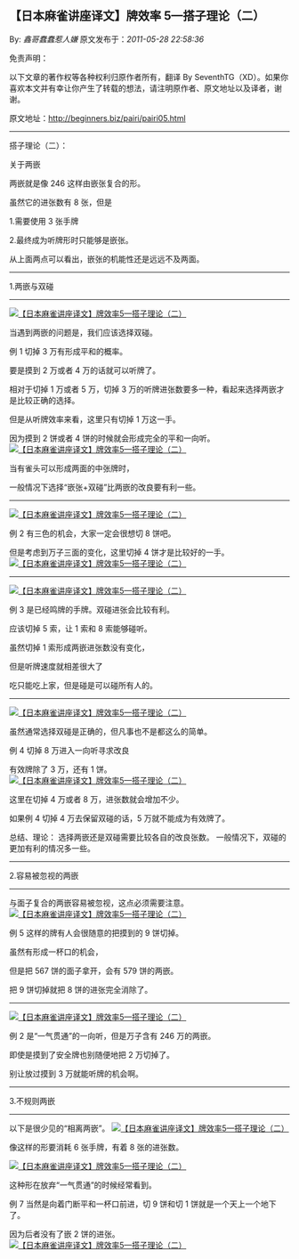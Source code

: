 ## 【日本麻雀讲座译文】牌效率 5—搭子理论（二）

By: _鑫哥蠢蠢惹人嫌_ 原文发布于：_2011-05-28 22:58:36_

免责声明：

以下文章的著作权等各种权利归原作者所有，翻译 By
SeventhTG（XD）。如果你喜欢本文并有幸让你产生了转载的想法，请注明原作者、原文地址以及译者，谢谢。

原文地址：http://beginners.biz/pairi/pairi05.html

---

搭子理论（二）：

关于两嵌

两嵌就是像 246 这样由嵌张复合的形。

虽然它的进张数有 8 张，但是

1.需要使用 3 张手牌

2.最终成为听牌形时只能够是嵌张。

从上面两点可以看出，嵌张的机能性还是远远不及两面。

---

1.两嵌与双碰

---

[![【日本麻雀讲座译文】牌效率5—搭子理论（二）](http://s16.sinaimg.cn/middle/7f78b76fga4576ed3525f&690)](http://photo.blog.sina.com.cn/showpic.html#blogid=7f78b76f0100ruen&url=http://s16.sinaimg.cn/orignal/7f78b76fga4576ed3525f)

当遇到两嵌的问题是，我们应该选择双碰。

例 1 切掉 3 万有形成平和的概率。

要是摸到 2 万或者 4 万的话就可以听牌了。

相对于切掉 1 万或者 5 万，切掉 3 万的听牌进张数要多一种，看起来选择两嵌才是比较正确的选择。

但是从听牌效率来看，这里只有切掉 1 万这一手。

因为摸到 2 饼或者 4 饼的时候就会形成完全的平和一向听。
[![【日本麻雀讲座译文】牌效率5—搭子理论（二）](http://s9.sinaimg.cn/middle/7f78b76fga45780c74f58&690)](http://photo.blog.sina.com.cn/showpic.html#blogid=7f78b76f0100ruen&url=http://s9.sinaimg.cn/orignal/7f78b76fga45780c74f58)

当有雀头可以形成两面的中张牌时，

一般情况下选择“嵌张+双碰”比两嵌的改良要有利一些。

---

[![【日本麻雀讲座译文】牌效率5—搭子理论（二）](http://s13.sinaimg.cn/middle/7f78b76fga4578cfc90cc&690)](http://photo.blog.sina.com.cn/showpic.html#blogid=7f78b76f0100ruen&url=http://s13.sinaimg.cn/orignal/7f78b76fga4578cfc90cc)

例 2 有三色的机会，大家一定会很想切 8 饼吧。

但是考虑到万子三面的变化，这里切掉 4 饼才是比较好的一手。
[![【日本麻雀讲座译文】牌效率5—搭子理论（二）](http://s1.sinaimg.cn/middle/7f78b76fga4579ac45ee0&690)](http://photo.blog.sina.com.cn/showpic.html#blogid=7f78b76f0100ruen&url=http://s1.sinaimg.cn/orignal/7f78b76fga4579ac45ee0)

---

[![【日本麻雀讲座译文】牌效率5—搭子理论（二）](http://s2.sinaimg.cn/middle/7f78b76fga4579bf63f81&690)](http://photo.blog.sina.com.cn/showpic.html#blogid=7f78b76f0100ruen&url=http://s2.sinaimg.cn/orignal/7f78b76fga4579bf63f81)

例 3 是已经鸣牌的手牌。双碰进张会比较有利。

应该切掉 5 索，让 1 索和 8 索能够碰听。

虽然切掉 1 索形成两嵌进张数没有变化，

但是听牌速度就相差很大了

吃只能吃上家，但是碰是可以碰所有人的。

---

[![【日本麻雀讲座译文】牌效率5—搭子理论（二）](http://s14.sinaimg.cn/middle/7f78b76fga457bf24e8ad&690)](http://photo.blog.sina.com.cn/showpic.html#blogid=7f78b76f0100ruen&url=http://s14.sinaimg.cn/orignal/7f78b76fga457bf24e8ad)

虽然通常选择双碰是正确的，但凡事也不是都这么的简单。

例 4 切掉 8 万进入一向听寻求改良

有效牌除了 3 万，还有 1 饼。
[![【日本麻雀讲座译文】牌效率5—搭子理论（二）](http://s7.sinaimg.cn/middle/7f78b76fga457e0d74826&690)](http://photo.blog.sina.com.cn/showpic.html#blogid=7f78b76f0100ruen&url=http://s7.sinaimg.cn/orignal/7f78b76fga457e0d74826)

这里在切掉 4 万或者 8 万，进张数就会增加不少。

如果例 4 切掉 4 万去保留双碰的话，5 万就不能成为有效牌了。

总结、理论：
选择两嵌还是双碰需要比较各自的改良张数。
一般情况下，双碰的更加有利的情况多一些。

---

2.容易被忽视的两嵌

---

与面子复合的两嵌容易被忽视，这点必须需要注意。
[![【日本麻雀讲座译文】牌效率5—搭子理论（二）](http://s10.sinaimg.cn/middle/7f78b76fga4580caf3609&690)](http://photo.blog.sina.com.cn/showpic.html#blogid=7f78b76f0100ruen&url=http://s10.sinaimg.cn/orignal/7f78b76fga4580caf3609)

例 5 这样的牌有人会很随意的把摸到的 9 饼切掉。

虽然有形成一杯口的机会，

但是把 567 饼的面子拿开，会有 579 饼的两嵌。

把 9 饼切掉就把 8 饼的进张完全消除了。

---

[![【日本麻雀讲座译文】牌效率5—搭子理论（二）](http://s5.sinaimg.cn/middle/7f78b76fga45813a5d5e4&690)](http://photo.blog.sina.com.cn/showpic.html#blogid=7f78b76f0100ruen&url=http://s5.sinaimg.cn/orignal/7f78b76fga45813a5d5e4)

例 2 是“一气贯通”的一向听，但是万子含有 246 万的两嵌。

即使是摸到了安全牌也别随便地把 2 万切掉了。

别让放过摸到 3 万就能听牌的机会啊。

---

3.不规则两嵌

---

以下是很少见的“相离两嵌”。
[![【日本麻雀讲座译文】牌效率5—搭子理论（二）](http://s3.sinaimg.cn/middle/7f78b76fga4582cb49302&690)](http://photo.blog.sina.com.cn/showpic.html#blogid=7f78b76f0100ruen&url=http://s3.sinaimg.cn/orignal/7f78b76fga4582cb49302)

像这样的形要消耗 6 张手牌，有着 8 张的进张数。

[![【日本麻雀讲座译文】牌效率5—搭子理论（二）](http://s11.sinaimg.cn/middle/7f78b76fga45831f0079a&690)](http://photo.blog.sina.com.cn/showpic.html#blogid=7f78b76f0100ruen&url=http://s11.sinaimg.cn/orignal/7f78b76fga45831f0079a)

这种形在放弃“一气贯通”的时候经常看到。

例 7 当然是向着门断平和一杯口前进，切 9 饼和切 1 饼就是一个天上一个地下了。

因为后者没有了嵌 2 饼的进张。
[![【日本麻雀讲座译文】牌效率5—搭子理论（二）](http://s9.sinaimg.cn/middle/7f78b76fga45841a3d408&690)](http://photo.blog.sina.com.cn/showpic.html#blogid=7f78b76f0100ruen&url=http://s9.sinaimg.cn/orignal/7f78b76fga45841a3d408)
